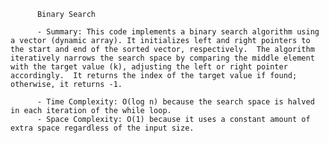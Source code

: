 
          Binary Search

          - Summary: This code implements a binary search algorithm using a vector (dynamic array). It initializes left and right pointers to the start and end of the sorted vector, respectively.  The algorithm iteratively narrows the search space by comparing the middle element with the target value (k), adjusting the left or right pointer accordingly.  It returns the index of the target value if found; otherwise, it returns -1.

          - Time Complexity: O(log n) because the search space is halved in each iteration of the while loop.
          - Space Complexity: O(1) because it uses a constant amount of extra space regardless of the input size.
          